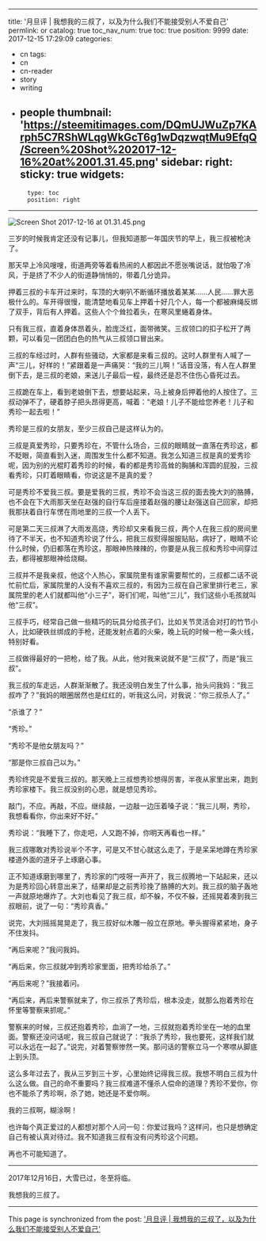 
---
title: '月旦评 | 我想我的三叔了，以及为什么我们不能接受别人不爱自己'
permlink: or
catalog: true
toc_nav_num: true
toc: true
position: 9999
date: 2017-12-15 17:29:09
categories:
- cn
tags:
- cn
- cn-reader
- story
- writing
- people
thumbnail: 'https://steemitimages.com/DQmUJWuZp7KArph5C7RShWLqgWkGcT6g1wDqzwqtMu9EfqQ/Screen%20Shot%202017-12-16%20at%2001.31.45.png'
sidebar:
    right:
        sticky: true
widgets:
    -
        type: toc
        position: right
---


![Screen Shot 2017-12-16 at 01.31.45.png](https://steemitimages.com/DQmUJWuZp7KArph5C7RShWLqgWkGcT6g1wDqzwqtMu9EfqQ/Screen%20Shot%202017-12-16%20at%2001.31.45.png)

三岁的时候我肯定还没有记事儿，但我知道那一年国庆节的早上，我三叔被枪决了。

那天早上冷风嗖嗖，街道两旁等着看热闹的人都因此不愿张嘴说话，就怕吸了冷风，于是挤了不少人的街道静悄悄的，带着几分诡异。

押着三叔的卡车开过来时，车顶的大喇叭不断循环播放着某某……人民……罪大恶极什么的。车开得很慢，能清楚地看见车上押着十好几个人，每一个都被麻绳反绑了双手，背后有人押着。这些人个个耸拉着头，在寒风里蜷着身体。

只有我三叔，直着身体昂着头，脸庞泛红，面带微笑。三叔领口的扣子松开了两颗，可以看见一团团白色的热气从三叔领口冒出来。

三叔的车经过时，人群有些骚动，大家都是来看三叔的。这时人群里有人喊了一声“三儿，好样的！”紧跟着是一声痛哭：“我的三儿啊！”话音没落，有人在人群里倒下去，是三叔的老娘，来送儿子最后一程，最终还是忍不住伤心昏死过去。

三叔跪在车上，看到老娘倒下去，想要站起来，马上被身后押着他的人按住了。三叔动弹不了，硬着脖子把头昂得更高，喊着：“老娘！儿子不能给您养老！儿子和秀珍一起去啦！”

秀珍是三叔的女朋友，至少三叔自己是这样认为的。

三叔是真爱秀珍，只要秀珍在，不管什么场合，三叔的眼睛就一直落在秀珍这，都不眨眼，简直看到入迷，周围发生什么都不知道。我怎么知道三叔是真的爱秀珍呢，因为别的光棍盯着秀珍的时候，看的都是秀珍高耸的胸脯和浑圆的屁股，三叔看秀珍，只盯着眼睛看，你说这是不是真的爱？

可是秀珍不爱我三叔。要是爱我的三叔，秀珍不会当这三叔的面去挽大刘的胳膊，也不会在下大雨那天坐在赵强的自行车后座搂着赵强的腰让赵强送自己回家，却把我那扶着自行车愣在雨地里的三叔一个人丢下。

可是第二天三叔淋了大雨发高烧，秀珍却又来看我三叔，两个人在我三叔的房间里待了不半天，也不知道秀珍说了什么，把我三叔熨得服服贴贴，病好了，眼睛不论什么时候，仍旧都落在秀珍这，那眼神热辣辣的，你要是从我三叔和秀珍中间穿过去，都得被那眼神给烧糊。

三叔并不是我亲叔，他这个人热心，家属院里有谁家需要帮忙的，三叔都二话不说忙前忙后，家属院里的人没有不喜欢三叔的，有因为三叔在自己家里排行老三，家属院里的老人们就都叫他“小三子”，哥们们呢，叫他“三儿”，我们这些小毛孩就叫他“三叔”。

三叔手巧，经常自己做一些精巧的玩具分给孩子们，比如关节灵活会对打的竹节小人，比如硬铁丝绑成的手枪，还能发射点着的火柴，晚上玩的时候一枪一条火线，特别好看。

三叔做得最好的一把枪，给了我。从此，他对我来说就不是“三叔”了，而是“我三叔”。

我三叔的车走远，人群渐渐散了。我还没明白发生了什么事，抬头问我妈：“我三叔咋了？”我妈的眼圈居然也是红红的，听我这么问，对我说：“你三叔杀人了。”

“杀谁了？”

“秀珍。”

“秀珍不是他女朋友吗？”

“那是你三叔自己以为。”

秀珍终究是不爱我三叔的。那天晚上三叔想秀珍想得厉害，半夜从家里出来，跑到秀珍家楼下。我三叔没别的心思，就是想见秀珍。

敲门，不应。再敲，不应。继续敲，一边敲一边压着嗓子说：“我三儿啊，秀珍，我想看看你，你出来好不好。”

秀珍说：“我睡下了，你走吧，人又跑不掉，你明天再看也一样。”

我三叔哪敢对秀珍说半个不字，可是又不甘心就这么走了，于是呆呆地蹲在秀珍家楼道外面的道牙子上琢磨心事。

正不知道琢磨到哪里了，秀珍家的门吱呀一声开了，我三叔腾地一下站起来，还以为是秀珍回心转意出来了，结果却是之前秀珍挽了胳膊的大刘。我三叔的脑子轰地一声就原地爆炸了。大刘也看见了我三叔，却不躲，不仅不躲，还摇晃着凑到我三叔眼前，说了一句：“秀珍真香。”

说完，大刘摇摇晃晃走了，我三叔好似木雕一般立在原地。拳头握得紧紧地，身子不住发抖。

“再后来呢？”我问我妈。

“再后来，你三叔就冲到秀珍家里面，把秀珍给杀了。”

“再后来呢？”我接着问。

“再后来，再后来警察就来了，你三叔杀了秀珍后，根本没走，就那么抱着秀珍在怀里等警察来抓呢。”

警察来的时候，三叔还抱着秀珍，血淌了一地，三叔就抱着秀珍坐在一地的血里面。警察还没问话呢，我三叔自己就说了：“我杀了秀珍，我也要死，这样我们就可以永远在一起了。”说完，对着警察惨然一笑。那问话的警察立马一个寒噤从脚底上到头顶。

这么多年过去了，我从三岁到三十岁，心里始终记得我三叔。我想不明白三叔为什么这么做。自己的命不重要吗？我三叔难道不懂杀人偿命的道理？秀珍不爱你，你也不能杀了秀珍啊，杀了她，她还是不爱你啊。

我的三叔啊，糊涂啊！

也许每个真正爱过的人都想对那个人问一句：你爱过我吗？这样问，也只是想确定自己有被认真对待过。我不知道我三叔有没有问秀珍这个问题。

再也不可能知道了。

******

2017年12月16日，大雪已过，冬至将临。

我想我的三叔了。

- - -

This page is synchronized from the post: ['月旦评 | 我想我的三叔了，以及为什么我们不能接受别人不爱自己'](https://steemit.com/@weisheng167388/or)
